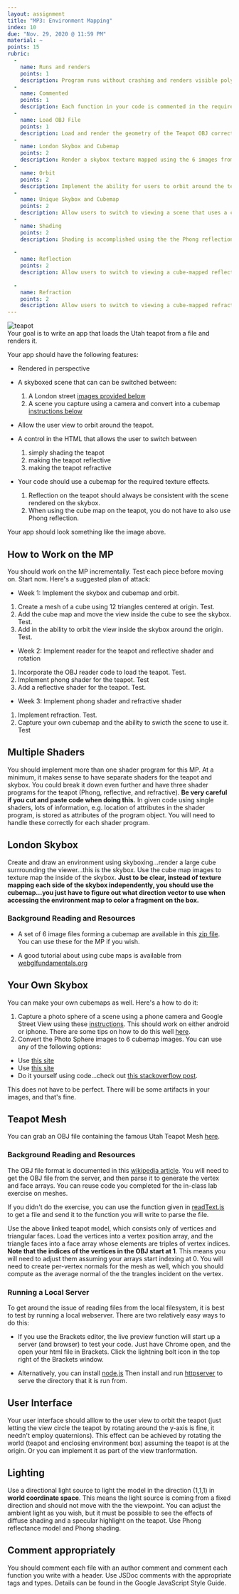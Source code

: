 ```yaml
---
layout: assignment
title: "MP3: Environment Mapping"
index: 10
due: "Nov. 29, 2020 @ 11:59 PM"
material: ~
points: 15
rubric:
  -
    name: Runs and renders
    points: 1
    description: Program runs without crashing and renders visible polygons.
  -
    name: Commented
    points: 1
    description: Each function in your code is commented in the required style.
  - 
    name: Load OBJ File
    points: 1
    description: Load and render the geometry of the Teapot OBJ correctly.
  -
    name: London Skybox and Cubemap
    points: 2
    description: Render a skybox texture mapped using the 6 images from the cube map.
  - 
    name: Orbit
    points: 2
    description: Implement the ability for users to orbit around the teapot.
  - 
    name: Unique Skybox and Cubemap
    points: 2
    description: Allow users to switch to viewing a scene that uses a cubemap you created.    
  - 
    name: Shading
    points: 2
    description: Shading is accomplished using the the Phong reflection model in the fragment shader.
    
  - 
    name: Reflection
    points: 2
    description: Allow users to switch to viewing a cube-mapped reflective teapot.
 
  -
    name: Refraction
    points: 2
    description: Allow users to switch to viewing a cube-mapped refractive (glass) teapot.
---
```


![teapot](/img/teapot.png)  
Your goal is to write an app that loads the Utah teapot from a file and renders it. 

Your app should have the following features:

+ Rendered in perspective
+ A skyboxed scene that can can be switched between:
  1. A London street [images provided below](https://illinois-cs418.github.io/assignments/mp3.html#london-skybox)
  2. A scene you capture using a camera and convert into a cubemap [instructions below](https://illinois-cs418.github.io/assignments/mp3.html#your-own-skybox)
+ Allow the user view to orbit around the teapot.
+ A control in the HTML that allows the user to switch between
  1. simply shading the teapot
  2. making the teapot reflective
  3. making the teapot refractive

+ Your code should use a cubemap for the required texture effects.
  1. Reflection on the teapot should always be consistent with the scene rendered on the skybox.
  2. When using the cube map on the teapot, you do not have to also use Phong reflection. 

Your app should look something like the image above.

## How to Work on the MP ##

You should work on the MP incrementally. Test each piece before moving on. Start now.
Here's a suggested plan of attack:
+ Week 1: Implement the skybox and cubemap and orbit.
1. Create a mesh of a cube using 12 triangles centered at origin. Test.
2. Add the cube map and move the view inside the cube to see the skybox. Test.
3. Add in the ability to orbit the view inside the skybox around the origin. Test.
+ Week 2: Implement reader for the teapot and reflective shader and rotation
1. Incorporate the OBJ reader code to load the teapot. Test.
2. Implement phong shader for the teapot. Test
3. Add a reflective shader for the teapot. Test.
+ Week 3: Implement phong shader and refractive shader
1. Implement refraction. Test.
2. Capture your own cubemap and the ability to swicth the scene to use it. Test


## Multiple Shaders ##
You should implement more than one shader program for this MP. At a minimum, it makes sense to have separate shaders for the teapot and skybox. You could break it down even further and have three shader programs for the teapot (Phong, reflective, and refractive). **Be very careful if you cut and paste code when doing this.** In given code using single shaders, lots of information, e.g. location of attributes in the shader program, is stored as attributes of the program object. You will need to handle these correctly for each shader program.


## London Skybox ##
Create and draw an environment using skyboxing...render a large cube surrrounding the viewer...this is the skybox. Use the cube map images to texture map the inside of the skybox. **Just to be clear, instead of texture mapping each side of the skybox independently, you should use the cubemap...you just have to figure out what direction vector to use when accessing the environment map to color a fragment on the box.**


### Background Reading and Resources ###
 + A set of 6 image files forming a cubemap are available in this [zip file](https://github.com/illinois-cs418/illinois-cs418.github.io/raw/master/img/London.zip). You can use these for the MP if you wish.
 
+ A good tutorial about using cube maps is available from [webglfundamentals.org](https://webglfundamentals.org/webgl/lessons/webgl-environment-maps.html)

## Your Own Skybox ##
 
You can make your own cubemaps as well. Here's a how to do it:
1. Capture a photo sphere of a scene using a phone camera and Google Street View using these [instructions](https://support.google.com/maps/answer/7012050?co=GENIE.Platform%3DAndroid&hl=en). This should work on either android or iphone. There are some tips on how to do this well [here](https://www.lifewire.com/what-is-android-photo-sphere-1616136).
2. Convert the Photo Sphere images to 6 cubemap images. You can use any of the following options:
+ Use [this site]()
+ Use [this site](http://pano.sentiovr.com/)
+ Do it yourself using code...check out [this stackoverflow post](https://stackoverflow.com/questions/29678510/convert-21-equirectangular-panorama-to-cube-map).

This does not have to be perfect. There will be some artifacts in your images, and that's fine. 

## Teapot Mesh ##
You can grab an OBJ file containing the famous Utah Teapot Mesh [here](https://github.com/illinois-cs418/cs418CourseMaterial/raw/master/Meshes/teapot_0.obj).

### Background Reading and Resources ####

The OBJ file format is documented in this [wikipedia article](https://en.wikipedia.org/wiki/Wavefront_.obj_file).
You will need to get the OBJ file from the server, and then parse it to generate the vertex and face arrays. You can reuse code you completed for the in-class lab exercise on meshes.

If you didn't do the exercise, you can use the function given in [readText.js](https://github.com/illinois-cs418/cs418CourseMaterial/raw/master/CodeExamples/readText.js) to get a file and send it to the function you will write to parse the file.

Use the above linked teapot model, which consists only of vertices and triangular faces. Load the vertices into a vertex position array, and the triangle faces into a face array whose elements are triples of vertex indices. **Note that the indices of the vertices in the OBJ start at 1**. This means you will need to adjust them assuming your arrays start indexing at 0. You will need to create per-vertex normals for the mesh as well, which you should compute as the average normal of the the trangles incident on the vertex.

### Running a Local Server ###
To get around the issue of reading files from the local filesystem, it is best to test by running a local webserver. There are two relatively easy ways to do this:

+ If you use the Brackets editor, the live preview function will start up a server (and browser) to test your code. Just have Chrome open, and the open your html file in Brackets. Click the lightning bolt icon in the top right of the Brackets window.

+ Alternatively, you can install [node.js](https://nodejs.org/en/) Then install and run [httpserver](https://www.npmjs.com/package/httpserver) to serve the directory that it is run from.

## User Interface ##
Your user interface should alllow to the user view to orbit the teapot (just letting the view circle the teapot by rotating around the y-axis is fine, it needn't employ quaternions). This effect can be achieved by rotating the world (teapot and enclosing environment box) assuming the teapot is at the origin. Or you can implement it as part of the view tranformation. 

## Lighting ##
Use a directional light source to light the model in the direction (1,1,1) in **world coordinate space**. This means the light source is coming from a fixed direction and should not move with the the viewpoint. You can adjust the ambient light as you wish, but it must be possible to see the effects of diffuse shading and a specular highlight on the teapot. Use Phong reflectance model and Phong shading.

## Comment appropriately ##

You should comment each file with an author comment and comment each function you write with a header. Use JSDoc comments with the appropriate tags and types.
Details can be found in the Google JavaScript Style Guide. 
